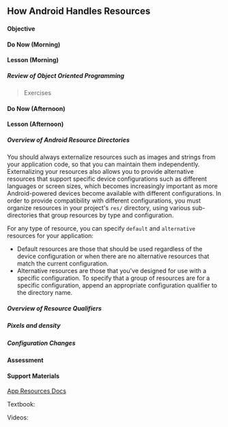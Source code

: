 ## How Android Handles Resources

#### Objective

#### Do Now (Morning)

#### Lesson (Morning)

##### Review of Object Oriented Programming

> Exercises

#### Do Now (Afternoon)

#### Lesson (Afternoon)

##### Overview of Android Resource Directories


You should always externalize resources such as images and strings from your application code, so that you can maintain them independently. Externalizing your resources also allows you to provide alternative resources that support specific device configurations such as different languages or screen sizes, which becomes increasingly important as more Android-powered devices become available with different configurations. In order to provide compatibility with different configurations, you must organize resources in your project's `res/` directory, using various sub-directories that group resources by type and configuration.


For any type of resource, you can specify `default` and `alternative` resources for your application:

- Default resources are those that should be used regardless of the device configuration or when there are no alternative resources that match the current configuration.
- Alternative resources are those that you've designed for use with a specific configuration. To specify that a group of resources are for a specific configuration, append an appropriate configuration qualifier to the directory name.

##### Overview of Resource Qualifiers

##### Pixels and density

##### Configuration Changes

#### Assessment

#### Support Materials

[App Resources Docs](http://developer.android.com/guide/topics/resources/index.html)

Textbook: 

Videos:
